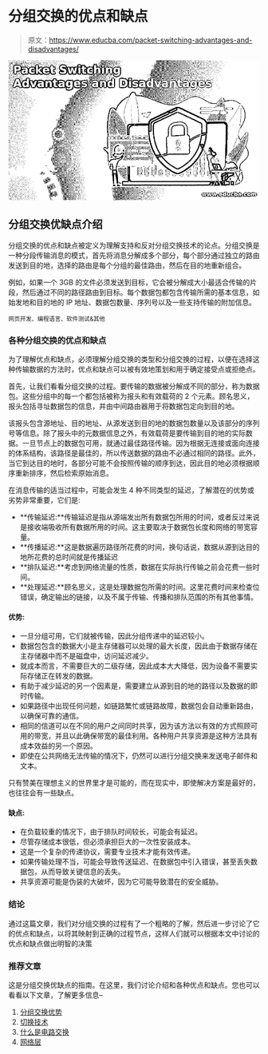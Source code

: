 # 分组交换的优点和缺点

> 原文：<https://www.educba.com/packet-switching-advantages-and-disadvantages/>

![Packet Switching Advantages and Disadvantages](img/f172ca1db1f97adc88fe2067ca5d7534.png)



## 分组交换优缺点介绍

分组交换的优点和缺点被定义为理解支持和反对分组交换技术的论点。分组交换是一种分段传输消息的模式，首先将消息分解成多个部分，每个部分通过独立的路由发送到目的地，选择的路由是每个分组的最佳路由，然后在目的地重新组合。

例如，如果一个 3GB 的文件必须发送到目标，它会被分解成大小最适合传输的片段，然后通过不同的路径路由到目标。每个数据包都包含传输所需的基本信息，如始发地和目的地的 IP 地址、数据包数量、序列号以及一些支持传输的附加信息。

<small>网页开发、编程语言、软件测试&其他</small>

### 各种分组交换的优点和缺点

为了理解优点和缺点，必须理解分组交换的类型和分组交换的过程，以便在选择这种传输数据的方法时，优点和缺点可以被有效地策划和用于确定接受点或拒绝点。

首先，让我们看看分组交换的过程。要传输的数据被分解成不同的部分，称为数据包。这些分组中的每一个都包括被称为报头和有效载荷的 2 个元素。顾名思义，报头包括寻址数据包的信息，并由中间路由器用于将数据包定向到目的地。

该报头包含源地址、目的地址、从源发送到目的地的数据包数量以及该部分的序列号等信息。除了报头中的元数据信息之外，有效载荷是要传输到目的地的实际数据。一旦节点上的数据包可用，就通过最佳路径传输。因为根据无连接或面向连接的体系结构，该路径是最佳的，所以传送数据的路由不必通过相同的路径。此外，当它到达目的地时，各部分可能不会按照传输的顺序到达，因此目的地必须根据顺序重新排序，然后检索原始消息。

在消息传输的适当过程中，可能会发生 4 种不同类型的延迟，了解潜在的优势或劣势非常重要，它们是:

*   **传输延迟:**传输延迟是指从源端发出所有数据包所用的时间，或者反过来说是接收端吸收所有数据所用的时间。这主要取决于数据包长度和网络的带宽容量。
*   **传播延迟:**这是数据遍历路径所花费的时间，换句话说，数据从源到达目的地所花费的总时间就是传播延迟
*   **排队延迟:**考虑到网络流量的性质，数据在实际执行传输之前会花费一些时间。
*   **处理延迟:**顾名思义，这是处理数据包所需的时间。这里花费时间来检查位错误，确定输出的链接，以及不属于传输、传播和排队范围的所有其他事情。

#### 优势:

*   一旦分组可用，它们就被传输，因此分组传递中的延迟较小。
*   数据包包含的数据大小是主存储器可以处理的最大长度，因此由于数据存储在主存储器中而不是磁盘中，访问延迟减少。
*   就成本而言，不需要巨大的二级存储，因此成本大大降低，因为设备不需要实际存储正在转发的数据。
*   有助于减少延迟的另一个因素是，需要建立从源到目的地的路径以及数据的即时传输。
*   如果路径中出现任何问题，如链路繁忙或链路故障，数据包会自动重新路由，以确保可靠的通信。
*   相同的信道可以在不同的用户之间同时共享，因为该方法以有效的方式照顾可用的带宽，并且以此确保带宽的最佳利用。各种用户共享资源是这种方法具有成本效益的另一个原因。
*   即使在公共网络无法传输的情况下，仍然可以进行分组交换来发送电子邮件和文本。

只有赞美在理想主义的世界里才是可能的，而在现实中，即使解决方案是最好的，也往往会有一些缺点。

#### 缺点:

*   在负载较重的情况下，由于排队时间较长，可能会有延迟。
*   尽管存储成本很低，但必须承担巨大的一次性安装成本。
*   这是一个复杂的传递协议，需要专业技术才能有效传递。
*   如果传输处理不当，可能会导致传送延迟、在数据包中引入错误，甚至丢失数据包，从而导致关键信息的丢失。
*   共享资源可能是伪装的大破坏，因为它可能导致潜在的安全威胁。

### 结论

通过这篇文章，我们对分组交换的过程有了一个粗略的了解，然后进一步讨论了它的优点和缺点，以将其映射到正确的过程节点，这样人们就可以根据本文中讨论的优点和缺点做出明智的决策

### 推荐文章

这是分组交换优缺点的指南。在这里，我们讨论介绍和各种优点和缺点。您也可以看看以下文章，了解更多信息–

1.  [分组交换优势](https://www.educba.com/packet-switching-advantages/)
2.  [切换技术](https://www.educba.com/switching-techniques/)
3.  [什么是电路交换](https://www.educba.com/what-is-circuit-switching/)
4.  [网络层](https://www.educba.com/network-layer/)





